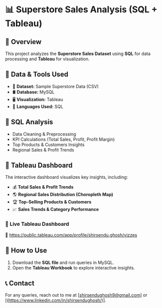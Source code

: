 # 📊 Superstore Sales Analysis (SQL + Tableau)

## 🔹 Overview
This project analyzes the **Superstore Sales Dataset** using **SQL** for data processing and **Tableau** for visualization.

## 🔹 Data & Tools Used
- 📂 **Dataset:** Sample Superstore Data (CSV)
- 🛢 **Database:** MySQL
- 🖥 **Visualization:** Tableau
- 📝 **Languages Used:** SQL

## 🔹 SQL Analysis
- Data Cleaning & Preprocessing
- KPI Calculations (Total Sales, Profit, Profit Margin)
- Top Products & Customers Insights
- Regional Sales & Profit Trends

## 🔹 Tableau Dashboard
The interactive dashboard visualizes key insights, including:
- 💰 **Total Sales & Profit Trends**
- 🌎 **Regional Sales Distribution (Choropleth Map)**
- 🏆 **Top-Selling Products & Customers**
- 📈 **Sales Trends & Category Performance**

### 📌 **Live Tableau Dashboard**  
🔗 https://public.tableau.com/app/profile/shirsendu.ghosh/vizzes

## 🔹 How to Use
1. Download the **SQL file** and run queries in MySQL.
2. Open the **Tableau Workbook** to explore interactive insights.

## 📞 Contact  
For any queries, reach out to me at [shirsendughosh9@gmail.com] or [(https://www.linkedin.com/in/shirsendughosh/)].
